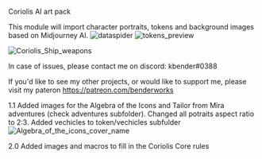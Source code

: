 Coriolis AI art pack

This module will import character portraits, tokens and background images based on Midjourney AI.
![dataspider](https://github.com/kbender84/coriolis-kbender-ai-art-pack/assets/66570321/114a9ca1-5c34-4120-9f4a-85c62898e4cb)
![tokens_preview](https://github.com/kbender84/coriolis-kbender-ai-art-pack/assets/66570321/d7b29c49-dcc9-4b7b-8afd-e4df13aaa968)

![Coriolis_Ship_weapons](https://github.com/kbender84/coriolis-kbender-ai-art-pack/assets/66570321/b188d604-85bc-4c04-9e35-ed95a145d9c1)

In case of issues, please contact me on discord: kbender#0388

If you'd like to see my other projects, or would like to support me, please visit my pateron https://patreon.com/benderworks

1.1 Added images for the Algebra of the Icons and Tailor from Mira adventures (check adventures subfolder). Changed all potraits aspect ratio to 2:3. Added vechicles to token/vechicles subfulder
![Algebra_of_the_icons_cover_name](https://github.com/kbender84/coriolis-kbender-ai-art-pack/assets/66570321/800e8c7b-3cf7-4f09-ae8f-d9188e263550)

2.0 Added images and macros to fill in the Coriolis Core rules
